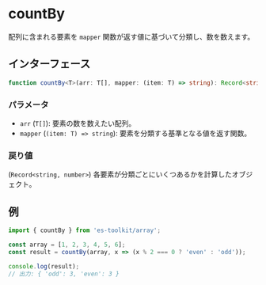 # countBy

配列に含まれる要素を `mapper` 関数が返す値に基づいて分類し、数を数えます。

## インターフェース

```typescript
function countBy<T>(arr: T[], mapper: (item: T) => string): Record<string, number>;
```

### パラメータ

- `arr` (`T[]`): 要素の数を数えたい配列。
- `mapper` (`(item: T) => string`): 要素を分類する基準となる値を返す関数。

### 戻り値

(`Record<string, number>`) 各要素が分類ごとにいくつあるかを計算したオブジェクト。

## 例

```javascript
import { countBy } from 'es-toolkit/array';

const array = [1, 2, 3, 4, 5, 6];
const result = countBy(array, x => (x % 2 === 0 ? 'even' : 'odd'));

console.log(result);
// 出力: { 'odd': 3, 'even': 3 }
```

